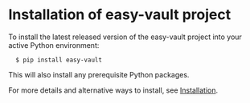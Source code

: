 Installation of easy-vault project
==================================

To install the latest released version of the
easy-vault project into your active Python environment:

      $ pip install easy-vault

This will also install any prerequisite Python packages.

For more details and alternative ways to install, see
[Installation](https://easy-vault.readthedocs.io/en/stable/intro.html#installation).
